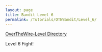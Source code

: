 ```yaml
---
layout: page
title: Bandit Level 6
permalink: /Tutorials/OTWBandit/Level_6/
---
```

[OverTheWire-Level Directory](https://zacvr.github.io/Tutorials/OTWBandit/)

Level 6 Fight!
